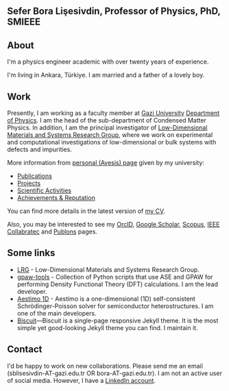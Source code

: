 ## **Sefer Bora Lişesivdin**, Professor of Physics, PhD, SMIEEE

## About
I'm a physics engineer academic with over twenty years of experience.

I'm living in Ankara, Türkiye. I am married and a father of a lovely boy.

## Work
Presently, I am working as a faculty member at [Gazi University](https://www.gazi.edu.tr) [Department of Physics](https://fizik.gazi.edu.tr/). I am the head of the sub-department of Condensed Matter Physics. In addition, I am the principal investigator of [Low-Dimensional Materials and Systems Research Group](https://avesis.gazi.edu.tr/arastirma-grubu/lrg/), where we work on experimental and computational investigations of low-dimensional or bulk systems with defects and impurities. 

More information from [personal (Avesis) page](https://avesis.gazi.edu.tr/bora) given by my university:
* [Publications](https://avesis.gazi.edu.tr/bora/publications)
* [Projects](https://avesis.gazi.edu.tr/bora/projects)
* [Scientific Activities](https://avesis.gazi.edu.tr/bora/scientificactivities)
* [Achievements & Reputation](https://avesis.gazi.edu.tr/bora/achievements)

You can find more details in the latest version of [my CV](https://docs.google.com/document/d/17ETxplWt5YEW4qO2rn3N9UFrbDlAp61TotbXeOxZV1g/edit?usp=sharing).

Also, you may be interested to see my [OrcID](https://orcid.org/0000-0001-9635-6770), [Google Scholar](https://scholar.google.com.tr/citations?user=WpVqsEkAAAAJ), [Scopus](https://www.scopus.com/authid/detail.uri?authorId=16242267700), [IEEE Collabratec](https://ieee-collabratec.ieee.org/app/p/sblisesivdin) and [Publons](https://publons.com/researcher/A-9748-2008) pages.

## Some links
- [LRG](https://avesis.gazi.edu.tr/arastirma-grubu/lrg/) - Low-Dimensional Materials and Systems Research Group.
- [gpaw-tools](http://www.lrgresearch.org/gpaw-tools/) - Collection of Python scripts that use ASE and GPAW for performing Density Functional Theory (DFT) calculations. I am the lead developer.
- [Aestimo 1D](https://aestimosolver.github.io/aestimo/) - Aestimo is a one-dimensional (1D) self-consistent Schrödinger-Poisson solver for semiconductor heterostructures. I am one of the main developers.
- [Biscuit](https://sblisesivdin.github.io/biscuit/)—Biscuit is a single-page responsive Jekyll theme. It is the most simple yet good-looking Jekyll theme you can find. I maintain it.

## Contact
I'd be happy to work on new collaborations. Please send me an email (sblisesivdin-AT-gazi.edu.tr OR bora-AT-gazi.edu.tr). I am not an active user of social media. However, I have a [LinkedIn account](https://www.linkedin.com/in/sblisesivdin).
